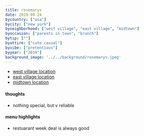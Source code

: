 ```yaml
---
title: rosemarys
date: 2019-09-24
bycountry: ["usa"]
bycity: ["new york"]
byneighborhood: ["west village", "east village", "midtown"]
byoccasion: ["parents in town", "brunch"]
bytip: [""]
byattire: ["cute casual"]
byvibe: ["pretentious"]
byyear: ["2019"]
background_image: '../../background/rosemarys.jpeg'
---
```


* [west village location](https://maps.app.goo.gl/qbspLzHZLSofR33P7)
* [east village location](https://maps.app.goo.gl/PgVv69qcV1w9pzUA7)
* [midtown location](https://maps.app.goo.gl/gDY4XvMfAaTMum6X8)

#### thoughts
* nothing special, but v reliable

#### menu highlights
* restuarant week deal is always good